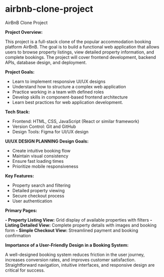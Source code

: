 # airbnb-clone-project
AirBnB Clone Project

**Project Overview:**

This project is a full-stack clone of the popular accommodation booking platform AirBnB. The goal is to build a functional web application that allows users to browse property listings, view detailed property information, and complete bookings. The project will cover frontend development, backend APIs, database design, and deployment.

**Project Goals:**

- Learn to implement responsive UI/UX designs
- Understand how to structure a complex web application
- Practice working in a team with defined roles
- Develop skills in component-based frontend architecture
- Learn best practices for web application development.

**Tech Stack:**

- Frontend: HTML, CSS, JavaScript (React or similar framework)
- Version Control: Git and GitHub
- Design Tools: Figma for UI/UX design

**UI/UX DESIGN PLANNING
Design Goals:**

- Create intuitive booking flow
- Maintain visual consistency
- Ensure fast loading times
- Prioritize mobile responsiveness

**Key Features:**

- Property search and filtering
- Detailed property viewing
- Secure checkout process
- User authentication

**Primary Pages:**

**- Property Listing View:**	Grid display of available properties with filters
**- Listing Detailed View:** Complete property details with images and booking form
**- Simple Checkout View:**	Streamlined payment and booking confirmation

**Importance of a User-Friendly Design in a Booking System:**

A well-designed booking system reduces friction in the user journey, increases conversion rates, and improves customer satisfaction. Straightforward navigation, intuitive interfaces, and responsive design are critical for success.


